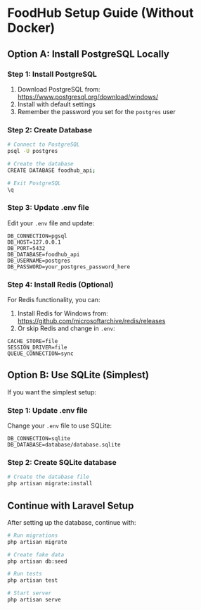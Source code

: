 # FoodHub Setup Guide (Without Docker)

## Option A: Install PostgreSQL Locally

### Step 1: Install PostgreSQL
1. Download PostgreSQL from: https://www.postgresql.org/download/windows/
2. Install with default settings
3. Remember the password you set for the `postgres` user

### Step 2: Create Database
```bash
# Connect to PostgreSQL
psql -U postgres

# Create the database
CREATE DATABASE foodhub_api;

# Exit PostgreSQL
\q
```

### Step 3: Update .env file
Edit your `.env` file and update:
```
DB_CONNECTION=pgsql
DB_HOST=127.0.0.1
DB_PORT=5432
DB_DATABASE=foodhub_api
DB_USERNAME=postgres
DB_PASSWORD=your_postgres_password_here
```

### Step 4: Install Redis (Optional)
For Redis functionality, you can:
1. Install Redis for Windows from: https://github.com/microsoftarchive/redis/releases
2. Or skip Redis and change in `.env`:
```
CACHE_STORE=file
SESSION_DRIVER=file
QUEUE_CONNECTION=sync
```

## Option B: Use SQLite (Simplest)
If you want the simplest setup:

### Step 1: Update .env file
Change your `.env` file to use SQLite:
```
DB_CONNECTION=sqlite
DB_DATABASE=database/database.sqlite
```

### Step 2: Create SQLite database
```bash
# Create the database file
php artisan migrate:install
```

## Continue with Laravel Setup
After setting up the database, continue with:
```bash
# Run migrations
php artisan migrate

# Create fake data
php artisan db:seed

# Run tests
php artisan test

# Start server
php artisan serve
``` 